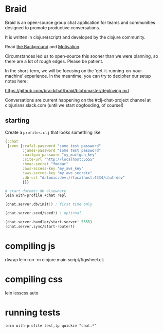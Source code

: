 # Braid

Braid is an open-source group chat application for teams and communities designed to promote productive conversations.

It is written in clojure(script) and developed by the clojure community.

Read [the Background](https://github.com/braidchat/braid/wiki) and [Motivation](https://github.com/braidchat/braid/wiki/Motivation).


Circumstances led us to open-source this sooner than we were planning, so there are a lot of rough edges. Please be patient.

In the short-term, we will be focusing on the ‘get-it-running-on-your-machine’ experience. In the meantime, you can try to decipher our setup notes here:

https://github.com/braidchat/braid/blob/master/deploying.md


Conversations are current happening on the #clj-chat-project channel at clojurians.slack.com (until we start dogfooding, of course!)


## starting

Create a `profiles.clj` that looks something like
```clojure
{:chat
 {:env {:rafal-password "some test password"
        :james-password "some test password"
        :mailgun-password "my_mailgun_key"
        :site-url "http://localhost:5555"
        :hmac-secret "foobar"
        :aws-access-key "my_aws_key"
        :aws-secret-key "my_aws_secrete"
        :db-url "datomic:dev://localhost:4334/chat-dev"
        }}}
```

```bash
# start datomic db elsewhere
lein with-profile +chat repl
```

```clojure
(chat.server.db/init!) ; first time only

(chat.server.seed/seed!) ; optional

(chat.server.handler/start-server! 5555)
(chat.server.sync/start-router!)
```

# compiling js

rlwrap lein run -m clojure.main script/figwheel.clj

# compiling css

lein lesscss auto

# running tests

`lein with-profile test,lp quickie "chat.*"`

